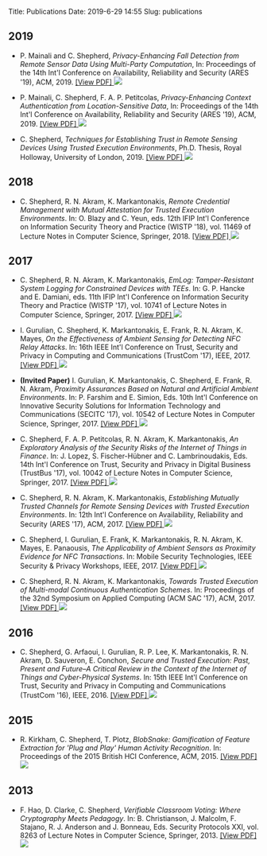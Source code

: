 Title: Publications
Date: 2019-6-29 14:55
Slug: publications

## 2019

* P. Mainali and C. Shepherd, *Privacy-Enhancing Fall Detection from Remote Sensor Data Using Multi-Party Computation*, In: Proceedings of the 14th Int'l Conference on Availability, Reliability and Security (ARES '19), ACM, 2019. [[View PDF] <img class="pdf" src="/images/pdf.png"/>](/papers/fall_detection_mpc.pdf)

* P. Mainali, C. Shepherd, F. A. P. Petitcolas, *Privacy-Enhancing Context Authentication from Location-Sensitive Data*, In: Proceedings of the 14th Int'l Conference on Availability, Reliability and Security (ARES '19), ACM, 2019. [[View PDF] <img class="pdf" src="/images/pdf.png"/>](/papers/contextual_authentication.pdf)

* C. Shepherd, *Techniques for Establishing Trust in Remote Sensing Devices Using Trusted Execution Environments*, Ph.D. Thesis, Royal Holloway, University of London, 2019. [[View PDF] <img class="pdf" src="/images/pdf.png"/>](/papers/2019shepherdcphd_final.pdf)

## 2018

* C. Shepherd, R. N. Akram, K. Markantonakis, *Remote Credential Management with Mutual Attestation for Trusted Execution Environments*. In: O. Blazy and C. Yeun, eds. 12th IFIP Int'l Conference on Information Security Theory and Practice (WISTP '18), vol. 11469 of Lecture Notes in Computer Science, Springer, 2018. [[View PDF] <img class="pdf" src="/images/pdf.png"/>](/papers/credential_management_tees.pdf)

## 2017

* C. Shepherd, R. N. Akram, K. Markantonakis, *EmLog: Tamper-Resistant System Logging for Constrained Devices with TEEs*. In: G. P. Hancke and E. Damiani, eds. 11th IFIP Int'l Conference on Information Security Theory and Practice (WISTP '17), vol. 10741 of Lecture Notes in Computer Science, Springer, 2017. [[View PDF] <img class="pdf" src="/images/pdf.png"/>](/papers/emlog.pdf)

* I. Gurulian, C. Shepherd, K. Markantonakis, E. Frank, R. N. Akram, K. Mayes, *On the Effectiveness of Ambient Sensing for Detecting NFC Relay Attacks*. In: 16th IEEE Int'l Conference on Trust, Security and Privacy in Computing and Communications (TrustCom '17), IEEE, 2017. [[View PDF] <img class="pdf" src="/images/pdf.png"/>](/papers/on_the_effectiveness_ambient_sensing_relay_attacks.pdf)

* **(Invited Paper)** I. Gurulian, K. Markantonakis, C. Shepherd, E. Frank, R. N. Akram, *Proximity Assurances Based on Natural and Artificial Ambient Environments*. 
In: P. Farshim and E. Simion, Eds. 10th Int'l Conference on Innovative Security Solutions for Information Technology and Communications (SECITC '17), vol. 10542 of Lecture Notes in Computer Science, Springer, 2017. [[View PDF] <img class="pdf" src="/images/pdf.png"/>](/papers/proximity_assurances_nfc.pdf)

* C. Shepherd, F. A. P. Petitcolas, R. N. Akram, K. Markantonakis, *An Exploratory Analysis of the Security Risks of the Internet of Things in Finance*. In: J. Lopez, S. Fischer-Hübner and C. Lambrinoudakis, Eds. 14th Int'l Conference on Trust, Security and Privacy in Digital Business (TrustBus '17), vol. 10042 of Lecture Notes in Computer Science, Springer, 2017. [[View PDF] <img class="pdf" src="/images/pdf.png"/>](/papers/risk_iot_finance.pdf)

* C. Shepherd, R. N. Akram, K. Markantonakis, *Establishing Mutually Trusted Channels for Remote Sensing Devices with Trusted Execution Environments*. In: 12th Int'l Conference on Availability, Reliability and Security (ARES '17), ACM, 2017. [[View PDF] <img class="pdf" src="/images/pdf.png"/>](/papers/mutually_trusted_channels.pdf)

* C. Shepherd, I. Gurulian, E. Frank, K. Markantonakis, R. N. Akram, K. Mayes, E. Panaousis, *The Applicability of Ambient Sensors as Proximity Evidence for NFC Transactions*. In: Mobile Security Technologies, IEEE Security & Privacy Workshops, IEEE, 2017. [[View PDF] <img class="pdf" src="/images/pdf.png"/>](/papers/applicability_ambient_sensing_proximity_detection.pdf) 

* C. Shepherd, R. N. Akram, K. Markantonakis, *Towards Trusted Execution of Multi-modal Continuous Authentication Schemes*. In: Proceedings of the 32nd Symposium on Applied Computing (ACM SAC '17), ACM, 2017.  [[View PDF] <img class="pdf" src="/images/pdf.png"/>](/papers/towards_trusted_ca.pdf) 

## 2016

* C. Shepherd, G. Arfaoui, I. Gurulian, R. P. Lee, K. Markantonakis, R. N. Akram, D. Sauveron, E. Conchon, *Secure and Trusted Execution: Past, Present and Future–A Critical Review in the Context of the Internet of Things and Cyber-Physical Systems*. In: 15th IEEE Int'l Conference on Trust, Security and Privacy in Computing and Communications (TrustCom '16), IEEE, 2016.  [[View PDF] <img class="pdf" src="/images/pdf.png"/>](/papers/secure_and_trusted_execution.pdf)

## 2015

* R. Kirkham, C. Shepherd, T. Plotz, *BlobSnake: Gamification of Feature Extraction for 'Plug and Play' Human Activity Recognition*. In: Proceedings of the 2015 British HCI Conference, ACM, 2015. [[View PDF] <img class="pdf" src="/images/pdf.png"/>](/papers/blobsnake.pdf)

## 2013

* F. Hao, D. Clarke, C. Shepherd, *Verifiable Classroom Voting: Where Cryptography Meets Pedagogy*. In: B. Christianson, J. Malcolm, F. Stajano, R. J. Anderson and J. Bonneau, Eds. Security Protocols XXI, vol. 8263 of Lecture Notes in Computer Science, Springer, 2013. [[View PDF] <img class="pdf" src="/images/pdf.png"/>](/papers/classroom_voting.pdf)
